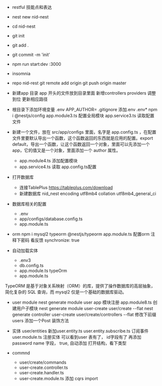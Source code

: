 - restful  技能点和表达
- nest new nid-nest
- cd nid-nest
- git init 
- git add .
- git commit -m 'init'
- npm run start:dev
  :3000
- insomnia 
- repo
  nid-rest
  git remote add origin 
  git push origin master
- 新建app 目录
  app 开头的文件放到目录里面
  新增controllers   providers   调整到位
  更新相应路径

- 根目录下添加环境变量
  .env 
  APP_AUTHOR=
  .gitignore 添加.env .env*
  npm i @nestjs/config
  app.module3.ts  配置全局模块
  app.service3.ts  读取配置文件

- 新建一个文件，放在 src/app/configs 里面，名字是 app.config.ts ，在配置文件里要默认导出一个函数，这个函数返回的东西就是应用的配置。export default，导出一个函数，让这个函数返回一个对象，里面可以先添加一个 app，它的值又是一个对象，里面添加一个 author 属性。
  - app.module4.ts 添加配置模块
  - app.service4.ts 读取 app.config.ts配置

- 打开数据库
  - 连接TablePlus  https://tableplus.com/download
  - 新建数据库 nid_nest
    encoding utf8mb4
    collation utf8mb4_general_ci

- 数据库相关的配置
  - .env 
  - app/configs/database.config.ts
  - app.module.ts

- orm
  npm i mysql2 typeorm @nestjs/typeorm
  app.module.ts 配置orm
  注释下密码 看反馈
  synchronize: true

- 自动加载实体
  - .env3
  - db.config.ts
  - app.module.ts
    typeOrm
  - app.module.ts

TypeORM 是基于对象关系映射（ORM）的库，提供了操作数据库的高层抽象，简化复杂的 SQL 查询，而 mysql2 仅是一个基础的数据库驱动。

-  user  module 
  nest generate module user 
  app 模块注册 app.module8.ts
  创建用户子模块 
  nest generate module user-create user/create --flat
  nest generate controller user-create user/create/controllers --flat
  修改下前缀  users
  添加一个Post 装饰方法

- 实体
  user/entities  新加user.entity.ts
  user.entity.subscribe.ts 订阅事件
  user.module.ts 注册实体
  可以看到user 表有了， id字段有了
  再添加password name 字段， true,  自动添加  打开结构，看下类型

- commnd
  - user/create/commands
  - user-create.controller.ts 
  - user-create.handler.ts  
  - user-create.module.ts 添加 cqrs import 
